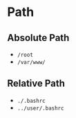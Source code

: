 # Path #

## Absolute Path ##

* `/root`
* `/var/www/`

## Relative Path ##

* `./.bashrc`
* `../user/.bashrc`

